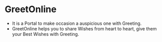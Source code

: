 # GreetOnline
- It is a Portal to make occasion a auspicious one with Greeting.
- GreetOnline helps you to share Wishes from heart to heart, give them your Best Wishes with Greeting.
